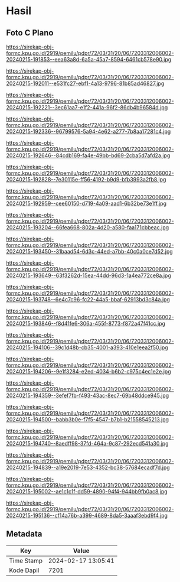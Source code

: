 # Hasil

## Foto C Plano

https://sirekap-obj-formc.kpu.go.id/2919/pemilu/pdpr/72/03/31/20/06/7203312006002-20240215-191853--eea63a8d-6a5a-45a7-8594-6461cb578e90.jpg

https://sirekap-obj-formc.kpu.go.id/2919/pemilu/pdpr/72/03/31/20/06/7203312006002-20240215-192011--e531fc27-ebf1-4a13-9796-81b85ad46827.jpg

https://sirekap-obj-formc.kpu.go.id/2919/pemilu/pdpr/72/03/31/20/06/7203312006002-20240215-192221--3ec61aa7-e1f2-441a-96f2-86db4b96584d.jpg

https://sirekap-obj-formc.kpu.go.id/2919/pemilu/pdpr/72/03/31/20/06/7203312006002-20240215-192336--96799576-5a94-4e62-a277-7b8aa17281c4.jpg

https://sirekap-obj-formc.kpu.go.id/2919/pemilu/pdpr/72/03/31/20/06/7203312006002-20240215-192646--84cdb169-fa4e-49bb-bd69-2cba5d7afd2a.jpg

https://sirekap-obj-formc.kpu.go.id/2919/pemilu/pdpr/72/03/31/20/06/7203312006002-20240215-192828--7e30115e-ff56-4192-b9d9-bfb3993a2fb8.jpg

https://sirekap-obj-formc.kpu.go.id/2919/pemilu/pdpr/72/03/31/20/06/7203312006002-20240215-192959--cee60150-d719-4a09-aad1-6b32be73e1ff.jpg

https://sirekap-obj-formc.kpu.go.id/2919/pemilu/pdpr/72/03/31/20/06/7203312006002-20240215-193204--66fea668-802a-4d20-a580-faa171cbbeac.jpg

https://sirekap-obj-formc.kpu.go.id/2919/pemilu/pdpr/72/03/31/20/06/7203312006002-20240215-193450--31baad54-6d3c-44ed-a7bb-40c0a0ce7d52.jpg

https://sirekap-obj-formc.kpu.go.id/2919/pemilu/pdpr/72/03/31/20/06/7203312006002-20240215-193649--63f3262d-15ea-44dd-96d3-1a4ea772ce8a.jpg

https://sirekap-obj-formc.kpu.go.id/2919/pemilu/pdpr/72/03/31/20/06/7203312006002-20240215-193748--6e4c7c96-fc22-44a5-bbaf-62913bd3c84a.jpg

https://sirekap-obj-formc.kpu.go.id/2919/pemilu/pdpr/72/03/31/20/06/7203312006002-20240215-193846--f8d41fe6-306a-455f-8773-f872a47f41cc.jpg

https://sirekap-obj-formc.kpu.go.id/2919/pemilu/pdpr/72/03/31/20/06/7203312006002-20240215-194106--39c1d48b-cb35-4001-a393-410e1eea2f50.jpg

https://sirekap-obj-formc.kpu.go.id/2919/pemilu/pdpr/72/03/31/20/06/7203312006002-20240215-194206--9e1f3284-e2ed-4034-b6b2-c975c4ec1e2e.jpg

https://sirekap-obj-formc.kpu.go.id/2919/pemilu/pdpr/72/03/31/20/06/7203312006002-20240215-194359--3efef7fb-f493-43ac-8ec7-69b48ddce945.jpg

https://sirekap-obj-formc.kpu.go.id/2919/pemilu/pdpr/72/03/31/20/06/7203312006002-20240215-194500--babb3b0e-f7f5-4547-b7b1-b21558545213.jpg

https://sirekap-obj-formc.kpu.go.id/2919/pemilu/pdpr/72/03/31/20/06/7203312006002-20240215-194740--8aedff98-37fd-464a-9c87-292ecd541a30.jpg

https://sirekap-obj-formc.kpu.go.id/2919/pemilu/pdpr/72/03/31/20/06/7203312006002-20240215-194839--a19e2019-7e53-4352-bc38-57684ecadf7d.jpg

https://sirekap-obj-formc.kpu.go.id/2919/pemilu/pdpr/72/03/31/20/06/7203312006002-20240215-195002--ae1c1c1f-dd59-4890-94f4-944bb9fb0ac8.jpg

https://sirekap-obj-formc.kpu.go.id/2919/pemilu/pdpr/72/03/31/20/06/7203312006002-20240215-195136--cf14a76b-a399-4689-8da5-3aaaf3ebd9f4.jpg


## Metadata

| Key        | Value               |
| ---------- | ------------------- |
| Time Stamp | 2024-02-17 13:05:41 |
| Kode Dapil | 7201                |



